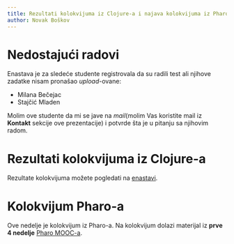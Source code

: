 ```yaml
---
title: Rezultati kolokvijuma iz Clojure-a i najava kolokvijuma iz Pharo-a
author: Novak Boškov
---
```


# Nedostajući radovi
Enastava je za sledeće studente registrovala da su radili test ali
njihove zadatke nisam pronašao *upload*-ovane:

- Milana Bečejac
- Stajčić Mladen

Molim ove studente da mi se jave na *mail*(molim Vas koristite mail iz
**Kontakt** sekcije ove prezentacije) i potvrde šta je u pitanju sa
njihovim radom.

# Rezultati kolokvijuma iz Clojure-a
Rezultate kolokvijuma možete pogledati na
[enastavi](https://enastava.ftninformatika.com/files/68003/download?download_frd=1).

# Kolokvijum Pharo-a
Ove nedelje je kolokvijum iz Pharo-a. Na kolokvijum dolazi materijal
iz **prve 4 nedelje** [Pharo MOOC-a](https://mooc.pharo.org/).
